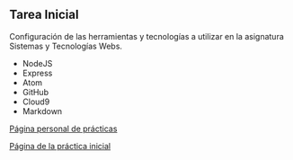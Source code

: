 ## Tarea Inicial

Configuración de las herramientas y tecnologías a utilizar en la asignatura Sistemas y Tecnologías Webs.

* NodeJS
* Express
* Atom
* GitHub
* Cloud9
* Markdown

[Página personal de prácticas](http://joshuape.github.io/)

[Página de la práctica inicial](http://alu0100536652.github.io/Tutorial-STW/)
